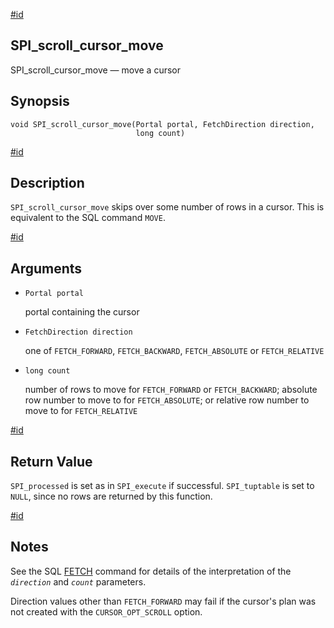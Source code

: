 [#id](#SPI-SPI-SCROLL-CURSOR-MOVE)

## SPI\_scroll\_cursor\_move

SPI\_scroll\_cursor\_move — move a cursor

## Synopsis

```
void SPI_scroll_cursor_move(Portal portal, FetchDirection direction,
                            long count)
```

[#id](#id-1.8.12.8.27.5)

## Description

`SPI_scroll_cursor_move` skips over some number of rows in a cursor. This is equivalent to the SQL command `MOVE`.

[#id](#id-1.8.12.8.27.6)

## Arguments

* `Portal portal`

  portal containing the cursor

* `FetchDirection direction`

  one of `FETCH_FORWARD`, `FETCH_BACKWARD`, `FETCH_ABSOLUTE` or `FETCH_RELATIVE`

* `long count`

  number of rows to move for `FETCH_FORWARD` or `FETCH_BACKWARD`; absolute row number to move to for `FETCH_ABSOLUTE`; or relative row number to move to for `FETCH_RELATIVE`

[#id](#id-1.8.12.8.27.7)

## Return Value

`SPI_processed` is set as in `SPI_execute` if successful. `SPI_tuptable` is set to `NULL`, since no rows are returned by this function.

[#id](#id-1.8.12.8.27.8)

## Notes

See the SQL [FETCH](sql-fetch) command for details of the interpretation of the *`direction`* and *`count`* parameters.

Direction values other than `FETCH_FORWARD` may fail if the cursor's plan was not created with the `CURSOR_OPT_SCROLL` option.